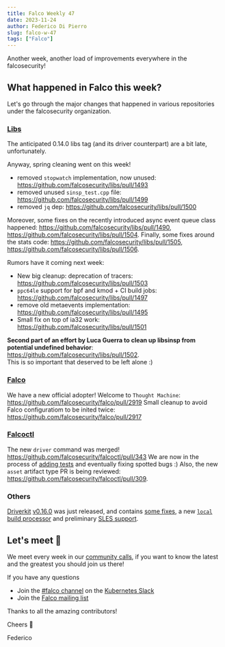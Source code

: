 ```yaml
---
title: Falco Weekly 47
date: 2023-11-24
author: Federico Di Pierro
slug: falco-w-47
tags: ["Falco"]
---
```


Another week, another load of improvements everywhere in the falcosecurity!

## What happened in Falco this week?

Let's go through the major changes that happened in various repositories under the falcosecurity organization.  

### [Libs](https://github.com/falcosecurity/libs)

The anticipated 0.14.0 libs tag (and its driver counterpart) are a bit late, unfortunately.  

Anyway, spring cleaning went on this week!
* removed `stopwatch` implementation, now unused: https://github.com/falcosecurity/libs/pull/1493
* removed unused `sinsp_test.cpp` file: https://github.com/falcosecurity/libs/pull/1499
* removed `jq` dep: https://github.com/falcosecurity/libs/pull/1500

Moreover, some fixes on the recently introduced async event queue class happened: https://github.com/falcosecurity/libs/pull/1490, https://github.com/falcosecurity/libs/pull/1504.
Finally, some fixes around the stats code: https://github.com/falcosecurity/libs/pull/1505, https://github.com/falcosecurity/libs/pull/1506.

Rumors have it coming next week:
* New big cleanup: deprecation of tracers: https://github.com/falcosecurity/libs/pull/1503
* `ppc64le` support for bpf and kmod + CI build jobs: https://github.com/falcosecurity/libs/pull/1497
* remove old metaevents implementation: https://github.com/falcosecurity/libs/pull/1495
* Small fix on top of ia32 work: https://github.com/falcosecurity/libs/pull/1501

**Second part of an effort by Luca Guerra to clean up libsinsp from potential undefined behavior**: https://github.com/falcosecurity/libs/pull/1502.  
This is so important that deserved to be left alone :) 

### [Falco](https://github.com/falcosecurity/falco)

We have a new official adopter! Welcome to `Thought Machine`: https://github.com/falcosecurity/falco/pull/2919
Small cleanup to avoid Falco configuratiom to be inited twice: https://github.com/falcosecurity/falco/pull/2917

### [Falcoctl](https://github.com/falcosecurity/falcoctl)

The new `driver` command was merged! https://github.com/falcosecurity/falcoctl/pull/343
We are now in the process of [adding tests](https://github.com/falcosecurity/falcoctl/pull/355) and eventually fixing spotted bugs :)
Also, the new `asset` artifact type PR is being reviewed: https://github.com/falcosecurity/falcoctl/pull/309.

### Others

[Driverkit](https://github.com/falcosecurity/driverkit) [v0.16.0](https://github.com/falcosecurity/driverkit/releases/tag/v0.16.0) was just released, and contains [some fixes](https://github.com/falcosecurity/driverkit/pull/305), a new [`local` build processor](https://github.com/falcosecurity/driverkit/pull/306) and preliminary [SLES support](https://github.com/falcosecurity/driverkit/pull/304).

## Let's meet 🤝

We meet every week in our [community calls](https://github.com/falcosecurity/community),
if you want to know the latest and the greatest you should join us there!

If you have any questions

* Join the [#falco channel](https://kubernetes.slack.com/messages/falco) on the [Kubernetes Slack](https://slack.k8s.io)
* Join the [Falco mailing list](https://lists.cncf.io/g/cncf-falco-dev)

Thanks to all the amazing contributors!

Cheers 🎊

Federico
